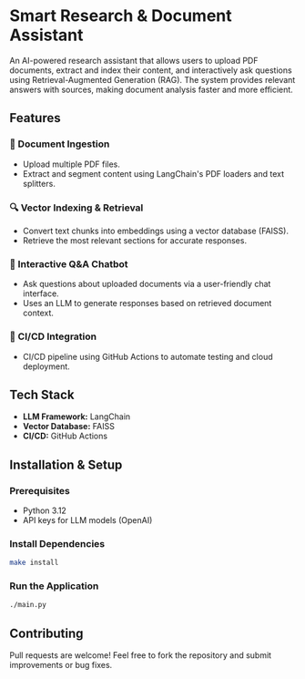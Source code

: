 # Smart Research & Document Assistant

An AI-powered research assistant that allows users to upload PDF documents, extract and index their content, and interactively ask questions using Retrieval-Augmented Generation (RAG). The system provides relevant answers with sources, making document analysis faster and more efficient.

## Features

### 📂 Document Ingestion
- Upload multiple PDF files.
- Extract and segment content using LangChain's PDF loaders and text splitters.

### 🔍 Vector Indexing & Retrieval
- Convert text chunks into embeddings using a vector database (FAISS).
- Retrieve the most relevant sections for accurate responses.

### 🤖 Interactive Q&A Chatbot
- Ask questions about uploaded documents via a user-friendly chat interface.
- Uses an LLM to generate responses based on retrieved document context.

### 🚀 CI/CD Integration
- CI/CD pipeline using GitHub Actions to automate testing and cloud deployment.

## Tech Stack
- **LLM Framework:** LangChain
- **Vector Database:** FAISS
- **CI/CD:** GitHub Actions

## Installation & Setup

### Prerequisites
- Python 3.12
- API keys for LLM models (OpenAI)


### Install Dependencies
```bash
make install
```

### Run the Application
```bash
./main.py
```

## Contributing
Pull requests are welcome! Feel free to fork the repository and submit improvements or bug fixes.

